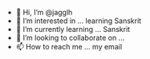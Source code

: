 - 👋 Hi, I’m @jagglh
- 👀 I’m interested in ... learning Sanskrit
- 🌱 I’m currently learning ... Sanskrit
- 💞️ I’m looking to collaborate on ...
- 📫 How to reach me ... my email

<!---
jagglh/jagglh is a ✨ special ✨ repository because its `README.md` (this file) appears on your GitHub profile.
You can click the Preview link to take a look at your changes.
--->
